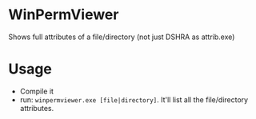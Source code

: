 # WinPermViewer
Shows full attributes of a file/directory (not just DSHRA as attrib.exe)

# Usage
- Compile it
- run: `winpermviewer.exe [file|directory]`. It'll list all the file/directory attributes.
